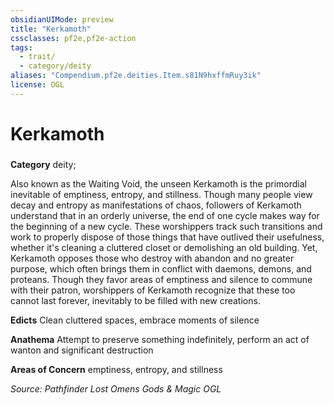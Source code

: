 ```yaml
---
obsidianUIMode: preview
title: "Kerkamoth"
cssclasses: pf2e,pf2e-action
tags:
  - trait/
  - category/deity
aliases: "Compendium.pf2e.deities.Item.s81N9hxffmRuy3ik"
license: OGL
---
```

# Kerkamoth

### 

**Category** deity; 




Also known as the Waiting Void, the unseen Kerkamoth is the primordial inevitable of emptiness, entropy, and stillness. Though many people view decay and entropy as manifestations of chaos, followers of Kerkamoth understand that in an orderly universe, the end of one cycle makes way for the beginning of a new cycle. These worshippers track such transitions and work to properly dispose of those things that have outlived their usefulness, whether it's cleaning a cluttered closet or demolishing an old building. Yet, Kerkamoth opposes those who destroy with abandon and no greater purpose, which often brings them in conflict with daemons, demons, and proteans. Though they favor areas of emptiness and silence to commune with their patron, worshippers of Kerkamoth recognize that these too cannot last forever, inevitably to be filled with new creations.

**Edicts** Clean cluttered spaces, embrace moments of silence

**Anathema** Attempt to preserve something indefinitely, perform an act of wanton and significant destruction

**Areas of Concern** emptiness, entropy, and stillness

*Source: Pathfinder Lost Omens Gods & Magic*
*OGL*